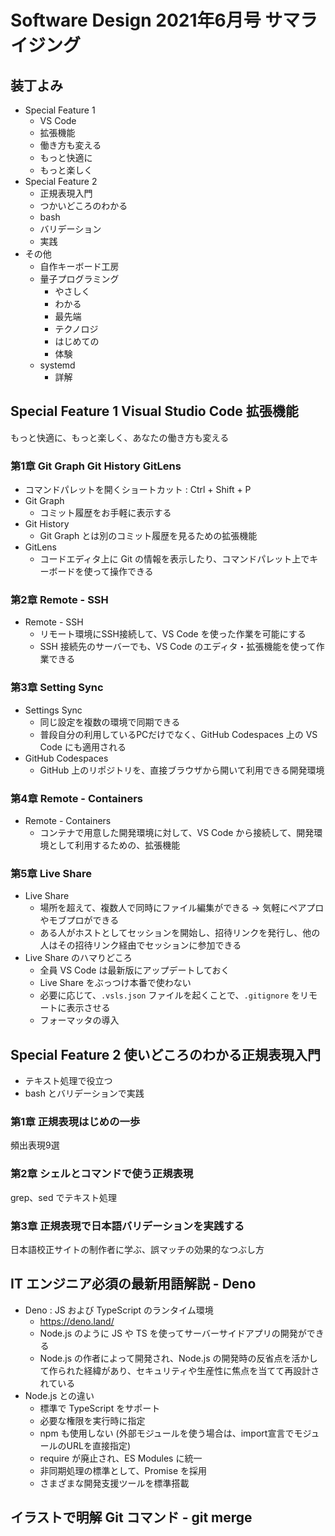 # Software Design 2021年6月号 サマライジング

## 装丁よみ

- Special Feature 1
  - VS Code
  - 拡張機能
  - 働き方も変える
  - もっと快適に
  - もっと楽しく
- Special Feature 2
  - 正規表現入門
  - つかいどころのわかる
  - bash
  - バリデーション
  - 実践
- その他
  - 自作キーボード工房
  - 量子プログラミング
    - やさしく
    - わかる
    - 最先端
    - テクノロジ
    - はじめての
    - 体験
  - systemd
    - 詳解

## Special Feature 1 Visual Studio Code 拡張機能

もっと快適に、もっと楽しく、あなたの働き方も変える

### 第1章 Git Graph Git History GitLens

- コマンドパレットを開くショートカット : Ctrl + Shift + P
- Git Graph
  - コミット履歴をお手軽に表示する
- Git History
  - Git Graph とは別のコミット履歴を見るための拡張機能
- GitLens
  - コードエディタ上に Git の情報を表示したり、コマンドパレット上でキーボードを使って操作できる

### 第2章 Remote - SSH

- Remote - SSH
  - リモート環境にSSH接続して、VS Code を使った作業を可能にする
  - SSH 接続先のサーバーでも、VS Code のエディタ・拡張機能を使って作業できる

### 第3章 Setting Sync

- Settings Sync
  - 同じ設定を複数の環境で同期できる
  - 普段自分の利用しているPCだけでなく、GitHub Codespaces 上の VS Code にも適用される
- GitHub Codespaces
  - GitHub 上のリポジトリを、直接ブラウザから開いて利用できる開発環境

### 第4章 Remote - Containers

- Remote - Containers
  - コンテナで用意した開発環境に対して、VS Code から接続して、開発環境として利用するための、拡張機能

### 第5章 Live Share

- Live Share
  - 場所を超えて、複数人で同時にファイル編集ができる -> 気軽にペアプロやモブプロができる
  - ある人がホストとしてセッションを開始し、招待リンクを発行し、他の人はその招待リンク経由でセッションに参加できる
- Live Share のハマりどころ
  - 全員 VS Code は最新版にアップデートしておく
  - Live Share をぶっつけ本番で使わない
  - 必要に応じて、`.vsls.json` ファイルを起くことで、`.gitignore` をリモートに表示させる
  - フォーマッタの導入

## Special Feature 2 使いどころのわかる正規表現入門

- テキスト処理で役立つ
- bash とバリデーションで実践

### 第1章 正規表現はじめの一歩

頻出表現9選

### 第2章 シェルとコマンドで使う正規表現

grep、sed でテキスト処理

### 第3章 正規表現で日本語バリデーションを実践する

日本語校正サイトの制作者に学ぶ、誤マッチの効果的なつぶし方

## IT エンジニア必須の最新用語解説 - Deno

- Deno : JS および TypeScript のランタイム環境
  - <https://deno.land/>
  - Node.js のように JS や TS を使ってサーバーサイドアプリの開発ができる
  - Node.js の作者によって開発され、Node.js の開発時の反省点を活かして作られた経緯があり、セキュリティや生産性に焦点を当てて再設計されている
- Node.js との違い
  - 標準で TypeScript をサポート
  - 必要な権限を実行時に指定
  - npm も使用しない (外部モジュールを使う場合は、import宣言でモジュールのURLを直接指定)
  - require が廃止され、ES Modules に統一
  - 非同期処理の標準として、Promise を採用
  - さまざまな開発支援ツールを標準搭載

## イラストで明解 Git コマンド - git merge


